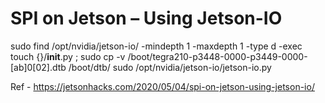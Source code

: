 # SPI on Jetson – Using Jetson-IO

sudo find /opt/nvidia/jetson-io/ -mindepth 1 -maxdepth 1 -type d -exec touch {}/__init__.py \;
sudo cp -v /boot/tegra210-p3448-0000-p3449-0000-[ab]0[02].dtb /boot/dtb/
sudo /opt/nvidia/jetson-io/jetson-io.py



Ref - https://jetsonhacks.com/2020/05/04/spi-on-jetson-using-jetson-io/
